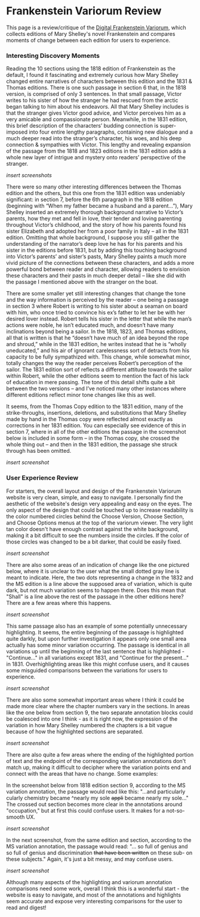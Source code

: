 # Frankenstein Variorum Review

This page is a review/critique of the [Digital Frankenstein Variorum](https://frankensteinvariorum.github.io/viewer/), which collects editions of Mary Shelley's novel Frankenstein and compares moments of change between each edition for users to experience.

### Interesting Discovery Moments

Reading the 10 sections using the 1818 edition of Frankenstein as the default, I found it fascinating and extremely 
curious how Mary Shelley changed entire narratives of characters between this edition and the 1831 & Thomas editions. 
There is one such passage in section 6 that, in the 1818 version, is comprised of only 3 sentences. In that small passage, 
Victor writes to his sister of how the stranger he had rescued from the arctic began talking to him about his endeavors. 
All that Mary Shelley includes is that the stranger gives Victor good advice, and Victor perceives him as a very amicable and compassionate person. 
Meanwhile, in the 1831 edition, this brief description of the characters’ budding connection is super-imposed into four entire lengthy paragraphs, 
containing new dialogue and a much deeper read into the stranger’s character, his woes, and his deep connection & sympathies with Victor. This lengthy and revealing expansion
of the passage from the 1818 and 1823 editions in the 1831 edition adds a whole new layer of intrigue and mystery onto readers’ perspective of the stranger.

*insert screenshots*


There were so many other interesting differences between the Thomas edition and the others, but this one from the 1831 edition was undeniably significant: 
in section 7, before the 6th paragraph in the 1818 edition (beginning with “When my father became a husband and a parent...”), Mary Shelley inserted an extremely 
thorough background narrative to Victor’s parents, how they met and fell in love, their tender and loving parenting throughout Victor’s childhood, and the story of how 
his parents found his sister Elizabeth and adopted her from a poor family in Italy – all in the 1831 edition. Omitting that whole background, I suppose you still gather 
the understanding of the narrator’s deep love he has for his parents and his sister in the editions before 1831, but by adding this touching background into Victor’s parents’ 
and sister’s pasts, Mary Shelley paints a much more vivid picture of the connections between these characters, and adds a more powerful bond between reader and character, 
allowing readers to envision these characters and their pasts in much deeper detail – like she did with the passage I mentioned above with the stranger on the boat.

There are some smaller yet still interesting changes that change the tone and the way information is perceived by the reader – one being a passage in section 3 where Robert 
is writing to his sister about a seaman on board with him, who once tried to convince his ex’s father to let her be with her desired lover instead. Robert tells his sister 
in the letter that while the man’s actions were noble, he isn’t educated much, and doesn’t have many inclinations beyond being a sailor. In the 1818, 1823, and Thomas editions, 
all that is written is that he “doesn’t have much of an idea beyond the rope and shroud,” while in the 1831 edition, he writes instead that he is “wholly uneducated,” and his air 
of ignorant carelessness sort of detracts from his capacity to be fully sympathized with. This change, while somewhat minor, totally changes the way the reader perceives Robert’s 
perception of the sailor. The 1831 edition sort of reflects a different attitude towards the sailor within Robert, while the other editions seem to mention the fact of his lack 
of education in mere passing. The tone of this detail shifts quite a bit between the two versions – and I’ve noticed many other instances where different editions reflect minor 
tone changes like this as well.

It seems, from the Thomas Copy edition to the 1831 edition, many of the strike-throughs, insertions, deletions, and substitutions that Mary Shelley made by hand 
in the Thomas copy were reflected almost exactly as corrections in her 1831 edition. You can especially see evidence of this in section 7, where in all of the other 
editions the passage in the screenshot below is included in some form – in the Thomas copy, she crossed the whole thing out – and then in the 1831 edition, the passage 
she struck through has been omitted.


*insert screenshot*


### User Experience Review

For starters, the overall layout and design of the Frankenstein Variorum website is very clean, simple, and easy to navigate. I personally find the aesthetic of the website's design very appealing and easy on the eyes. The only aspect of the design that could be touched up to increase readability is the color numbered circles behind the Choose Version, Choose Section, and Choose Options menus at the top of the variorum viewer. The very light tan color doesn't have enough contrast against the white background, making it a bit difficult to see the numbers inside the circles. If the color of those circles was changed to be a bit darker, that could be easily fixed. 

*insert screenshot*

There are also some areas of an indication of change like the one pictured below, where it is unclear to the user what the small dotted gray line is meant to indicate. Here, the two dots representing a change in the 1832 and the MS edition is a line above the supposed area of variation, which is quite dark, but not much variation seems to happen there. Does this mean that "Shall" is a line above the rest of the passage in the other editions here? There are a few areas where this happens.

*insert screenshot*

This same passage also has an example of some potentially unnecessary highlighting. It seems, the entire beginning of the passage is highlighted quite darkly, but upon further investigation it appears only one small area actually has some minor variation occurring. The passage is identical in all variations up until the beginning of the last sentence that is highlighted - "Continue..." in all variations except 1831, and "Continue for the present..." in 1831. Overhighlighting areas like this might confuse users, and it causes some misguided comparisons between the variations for users to experience.

*insert screenshot*

There are also some somewhat important areas where I think it could be made more clear where the chapter numbers vary in the sections. In areas like the one below from section 9, the two separate annotation blocks could be coalesced into one I think - as it is right now, the expression of the variation in how Mary Shelley numbered the chapters is a bit vague because of how the highlighted sections are separated.

*insert screenshot*

There are also quite a few areas where the ending of the highlighted portion of text and the endpoint of the corresponding variation annotations don't match up, making it difficult to decipher where the variation points end and connect with the areas that have no change. Some examples:

In the screenshot below from 1818 edition section 9, according to the MS variation annotation, the passage would read like this: 
"...and particularly cularly chemistry became ^nearly  my sole ~~appli~~ became nearly my sole..." 
The crossed out section becomes more clear in the annotations around "occupation," but at first this could confuse users. It makes for a not-so-smooth UX.

*insert screenshot*

In the next screenshot, from the same edition and section, according to the MS variation annotation, the passage would read: 
"... so full of genius and so full of genius and discrimination ~~that have been written~~ on these sub- on these subjects."
Again, it's just a bit messy, and may confuse users.

*insert screenshot*

Although many aspects of the highlighting and variorum annotation comparisons need some work, overall I think this is a wonderful start - the website is easy to navigate, and most of the annotations and highlights seem accurate and expose very interesting comparisons for the user to read and digest!
